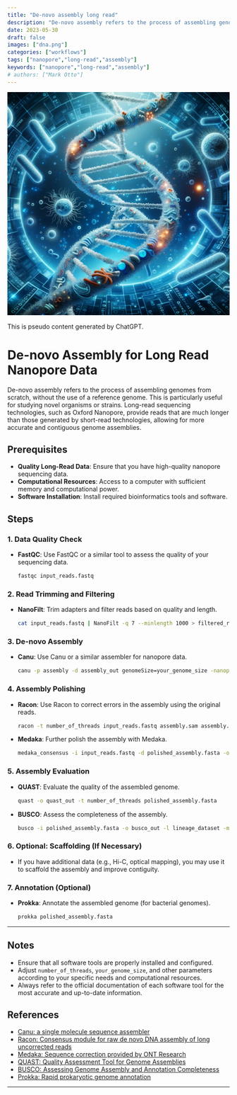 ```yaml
---
title: "De-novo assembly long read"
description: "De-novo assembly refers to the process of assembling genomes from scratch, without the use of a reference genome."
date: 2023-05-30
draft: false
images: ["dna.png"]
categories: ["workflows"]
tags: ["nanopore","long-read","assembly"]
keywords: ["nanopore","long-read","assembly"]
# authors: ["Mark Otto"]
---
```


![Bootstrap 5 3](dna.png)
<div class="alert alert-danger" role="alert">
  This is pseudo content generated by ChatGPT.
</div>

# De-novo Assembly for Long Read Nanopore Data

De-novo assembly refers to the process of assembling genomes from scratch, without the use of a reference genome. This is particularly useful for studying novel organisms or strains. Long-read sequencing technologies, such as Oxford Nanopore, provide reads that are much longer than those generated by short-read technologies, allowing for more accurate and contiguous genome assemblies.

## Prerequisites

- **Quality Long-Read Data**: Ensure that you have high-quality nanopore sequencing data.
- **Computational Resources**: Access to a computer with sufficient memory and computational power.
- **Software Installation**: Install required bioinformatics tools and software.

## Steps

### 1. Data Quality Check

- **FastQC**: Use FastQC or a similar tool to assess the quality of your sequencing data.

  ```bash
  fastqc input_reads.fastq
  ```

### 2. Read Trimming and Filtering

- **NanoFilt**: Trim adapters and filter reads based on quality and length.

  ```bash
  cat input_reads.fastq | NanoFilt -q 7 --minlength 1000 > filtered_reads.fastq
  ```

### 3. De-novo Assembly

- **Canu**: Use Canu or a similar assembler for nanopore data.

  ```bash
  canu -p assembly -d assembly_out genomeSize=your_genome_size -nanopore-raw filtered_reads.fastq
  ```

### 4. Assembly Polishing

- **Racon**: Use Racon to correct errors in the assembly using the original reads.

  ```bash
  racon -t number_of_threads input_reads.fastq assembly.sam assembly.fasta > polished_assembly.fasta
  ```

- **Medaka**: Further polish the assembly with Medaka.

  ```bash
  medaka_consensus -i input_reads.fastq -d polished_assembly.fasta -o medaka_out -t number_of_threads -m r941_min_high_g360
  ```

### 5. Assembly Evaluation

- **QUAST**: Evaluate the quality of the assembled genome.

  ```bash
  quast -o quast_out -t number_of_threads polished_assembly.fasta
  ```

- **BUSCO**: Assess the completeness of the assembly.

  ```bash
  busco -i polished_assembly.fasta -o busco_out -l lineage_dataset -m genome
  ```

### 6. Optional: Scaffolding (If Necessary)

- If you have additional data (e.g., Hi-C, optical mapping), you may use it to scaffold the assembly and improve contiguity.

### 7. Annotation (Optional)

- **Prokka**: Annotate the assembled genome (for bacterial genomes).

  ```bash
  prokka polished_assembly.fasta
  ```

---

## Notes

- Ensure that all software tools are properly installed and configured.
- Adjust `number_of_threads`, `your_genome_size`, and other parameters according to your specific needs and computational resources.
- Always refer to the official documentation of each software tool for the most accurate and up-to-date information.

## References

- [Canu: a single molecule sequence assembler](https://github.com/marbl/canu)
- [Racon: Consensus module for raw de novo DNA assembly of long uncorrected reads](https://github.com/isovic/racon)
- [Medaka: Sequence correction provided by ONT Research](https://github.com/nanoporetech/medaka)
- [QUAST: Quality Assessment Tool for Genome Assemblies](http://quast.sourceforge.net/quast)
- [BUSCO: Assessing Genome Assembly and Annotation Completeness](https://busco.ezlab.org/)
- [Prokka: Rapid prokaryotic genome annotation](https://github.com/tseemann/prokka)

---

